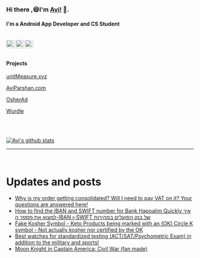 
<!--
**avipars/avipars** is a ✨ _special_ ✨ repository because its `README.md` (this file) appears on your GitHub profile.

Here are some ideas to get you started:

- 🔭 I’m currently working on ...
- 🌱 I’m currently learning ...
- 👯 I’m looking to collaborate on ...
- 🤔 I’m looking for help with ...
- 💬 Ask me about ...
- 📫 How to reach me: ...
- 😄 Pronouns: ...
- ⚡ Fun fact: ...
-->

### Hi there ,😄I'm [Avi!](https://www.aviparshan.com/?utm_source=ghb) 👋.  
#### I'm a Android App Developer and CS Student

<br/>
<a href="https://twitter.com/aviinfinity">
  <img align="left" alt="Twitter" width="22px" src="https://cdn.jsdelivr.net/npm/simple-icons@v3/icons/twitter.svg" />
</a>
<a href="https://www.linkedin.com/in/aviparshan/">
  <img align="left" alt="Linkedin" width="22px" src="https://cdn.jsdelivr.net/npm/simple-icons@v3/icons/linkedin.svg" />
</a>
<a href="https://www.instagram.com/aviparshan/">
  <img align="left" alt="Instagram" width="22px" src="https://cdn.jsdelivr.net/npm/simple-icons@v3/icons/instagram.svg" />
</a>

<br />

<br />



#### Projects

[unitMeasure.xyz](https://www.unitmeasure.xyz/?utm_source=ghb)


[AviParshan.com](https://www.aviparshan.com/?utm_source=ghb)

[OsherAd](https://aviparshan.com/OsherAd/?utm_source=ghb)

[Wurdle](https://avipars.github.io/WordleOSS/?utm_source=ghb)

<br /> 


<br />

[![Avi's github stats](https://github-readme-stats.vercel.app/api?username=avipars)](https://github.com/anuraghazra/github-readme-stats)


*************

<br />

# Updates and posts
<!-- BLOG-POST-LIST:START -->
- [Why is my order getting consolidated? Will I need to pay VAT on it? Your questions are answered here!](http://sales.aviparshan.com/2022/06/why-is-my-order-getting-consolidated.html)
- [How to find the IBAN and SWIFT number for Bank Hapoalim Quickly  איך למצוא את מספר ה-IBAN ו-SWIFT של בנק הפועלים במהירות](http://sales.aviparshan.com/2022/06/how-to-find-iban-and-swift-number-for.html)
- [Fake Kosher Symbol - Keto Products being marked with an &lpar;OK&rpar; Circle K symbol - Not actually kosher nor certified by the OK](http://sales.aviparshan.com/2022/05/keto-products-being-marked-with-circle.html)
- [Best watches for standardized testing &lpar;ACT/SAT/Psychometric Exam&rpar; in addition to the military and sports!](http://sales.aviparshan.com/2022/05/best-watches-for-standardized-testing.html)
- [Moon Knight in Captain America: Civil War &lpar;fan made&rpar;](https://www.youtube.com/watch?v=ftIeDLEureY)
<!-- BLOG-POST-LIST:END -->

